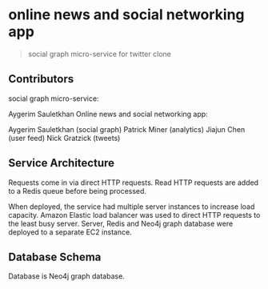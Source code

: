 # online news and social networking app

> social graph micro-service for twitter clone

## Contributors

social graph micro-service:

Aygerim Sauletkhan
Online news and social networking app:


Aygerim Sauletkhan (social graph)
Patrick Miner (analytics) 
Jiajun Chen (user feed)
Nick Gratzick (tweets)

## Service Architecture ##

Requests come in via direct HTTP requests. Read HTTP requests are added to a Redis queue before being processed.


When deployed, the service had multiple server instances to increase load capacity. Amazon Elastic load balancer was used to direct HTTP requests to the least busy server. Server, Redis and Neo4j graph database were deployed to a separate EC2 instance. 


## Database Schema ##

Database is Neo4j graph database. 


